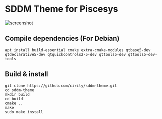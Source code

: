 # SDDM Theme for Piscesys

![screenshot](screenshot.png)

## Compile dependencies (For Debian)

```shell
apt install build-essential cmake extra-cmake-modules qtbase5-dev qtdeclarative5-dev qtquickcontrols2-5-dev qttools5-dev qttools5-dev-tools
```

## Build & install 
```shell
git clone https://github.com/cirily/sddm-theme.git
cd sddm-theme
mkdir build
cd build
cmake ..
make
sudo make install
```
